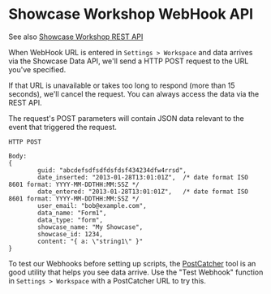 Showcase Workshop WebHook API
=============================

See also [Showcase Workshop REST API](../rest-api/README.md)

When WebHook URL is entered in `Settings > Workspace` and data arrives via the Showcase Data API, we'll send a HTTP
POST request to the URL you've specified.

If that URL is unavailable or takes too long to respond (more than 15 seconds), we'll cancel the request. You can always access the data via the REST API.

The request's POST parameters will contain JSON data relevant to the event that triggered the request.

    HTTP POST

    Body:
    {
            guid: "abcdefsdfsdfdsfdsf434234dfw4rrsd",
            date_inserted: "2013-01-28T13:01:01Z",  /* date format ISO 8601 format: YYYY-MM-DDTHH:MM:SSZ */
            date_entered: "2013-01-28T13:01:01Z",   /* date format ISO 8601 format: YYYY-MM-DDTHH:MM:SSZ */
            user_email: "bob@example.com",
            data_name: "Form1",
            data_type: "form",
            showcase_name: "My Showcase",
            showcase_id: 1234,
            content: "{ a: \"string1\" }"
    }

To test our Webhooks before setting up scripts, the [PostCatcher](http://postcatcher.in/) tool is an good utility that
helps you see data arrive.  Use the "Test Webhook" function in `Settings > Workspace` with a PostCatcher URL to try
this.
